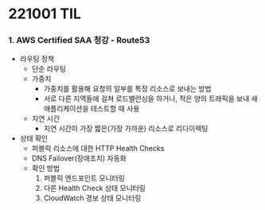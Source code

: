 # 221001 TIL
### 1. AWS Certified SAA 청강 - Route53
* 라우팅 정책
    * 단순 라우팅
    * 가중치
        * 가중치를 활용해 요청의 일부를 특정 리소스로 보내는 방법
        * 서로 다른 지역들에 걸쳐 로드밸런싱을 하거나, 적은 양의 트래픽을 보내 새 애플리케이션을 테스트할 때 사용
    * 지연 시간
        * 지연 시간이 가장 짧은(가장 가까운) 리소스로 리다이렉팅
* 상태 확인
    * 퍼블릭 리소스에 대한 HTTP Health Checks
    * DNS Failover(장애조치) 자동화
    * 확인 방법
        1. 퍼블릭 엔드포인트 모니터링
        2. 다른 Health Check 상태 모니터링
        3. CloudWatch 경보 상태 모니터링
    